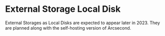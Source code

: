 External Storage Local Disk
===

External Storages as Local Disks are expected to appear later in 2023. They are planned along with the self-hosting
version of Arcsecond.
